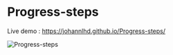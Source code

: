 # Progress-steps
Live demo : https://johannlhd.github.io/Progress-steps/

![Progress-steps](https://user-images.githubusercontent.com/95428531/150186430-274a2b1c-95ca-4ba5-a98e-d3a45c4106b7.png)

